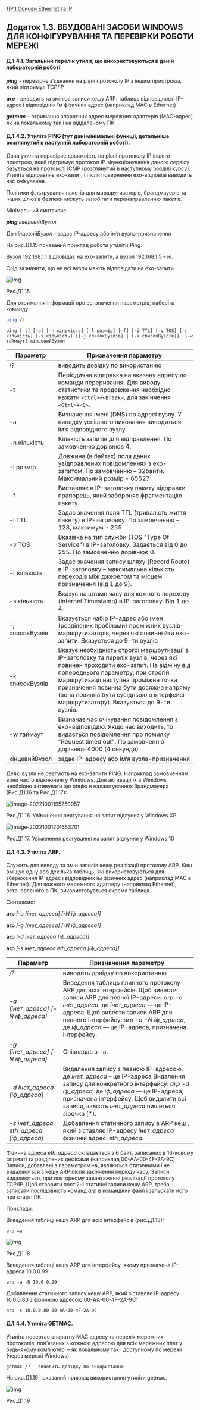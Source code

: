 [ЛР.1.Основи Ethernet та IP](1.md)

## Додаток 1.3. ВБУДОВАНІ ЗАСОБИ WINDOWS ДЛЯ КОНФІГУРУВАННЯ ТА ПЕРЕВІРКИ РОБОТИ МЕРЕЖІ

#### Д.1.4.1. Загальний перелік утиліт, що використовуються в даній лабораторній роботі

***ping*** - перевіряє з’єднання на рівні протоколу IP з іншим пристроєм, який підтримує TCP/IP

***arp*** - виводить та змінює записи кешу ARP: таблиць відповідності IP-адрес і відповідних їм фізичних адрес (наприклад MAC в Ethernet)

***getmac*** – отримання апаратних адрес мережних адаптерів (MAC-адрес) як на локальному так і на віддаленому ПК.

#### Д.1.4.2. Утиліта PING (тут дані мінімальні функції, детальніше розглянутий в наступній лабораторній роботі). 

Дана утиліта перевіряє досяжність на рівні протоколу IP іншого пристрою, який підтримує протокол IP. Функціонування даного сервісу базується на протоколі ICMP (розглянутий в наступному розділі курсу). Утиліта відправляє ехо-запит, і після повернення ехо-відповіді виводить час очікування. 

Політики фільтрування пакетів для маршрутизаторів, брандмауерів та інших шлюзів безпеки можуть запобігати перенаправленню пакетів.     

Мінімальний синтаксис: 

***ping*** *кінцевийВузол*

Де *кінцевийВузол -* задає IP-адресу або ім’я вузла-призначення

На рис.Д1.15 показаний приклад роботи утиліти Ping:

Вузол 192.168.1.1 відповідає на ехо-запити, а вузол 192.168.1.5 – ні. 

Слід зазначити, що не всі вузли мають відповідати на ехо-запити.  

![img](media1/Д17.png)

Рис.Д1.15.

Для отримання інформації про всі значення параметрів, наберіть команду:

```bash
ping /?
```

```
ping [-t] [-a] [-n кількість] [-l розмір] [-f] [-i TTL] [-v TOS] [-r кількість] [-s кількість] [[-j списокВузлів] | [-k списокВузлів]]  [-w таймаут] кінцевийВузол 
```

| Параметр        | Призначення параметру                                        |
| --------------- | ------------------------------------------------------------ |
| /?              | виводить довідку по використанню                             |
| -t              | Періодична відправка на вказану адресу до команди переривання. Для виводу статистики та продовження необхідно нажати `<Ctrl>+<Break>`, для закінчення `<Ctrl>+<C>`. |
| -a              | Визначення імені (DNS) по адресі вузлу. У випадку успішного виконання виводиться ім’я відповідного вузлу. |
| -n кількість    | Кількість запитів для відправлення. По замовченню дорівнює 4. |
| -l розмір       | Довжина (в байтах) поля даних увідправлених повідомленнях з ехо-запитом. По замовченню – 32байти. Максимальний розмір - 65527 |
| -f              | Виставляє в IP-заголовку пакету  відправки прапорець, який забороняє фрагментацію пакету. |
| -i TTL          | Задає значення поля TTL  (тривалість життя пакету) в IP-заголовку. По замовченню – 128, максимум - 255 |
| -v TOS          | Вказівка на тип служби (TOS  "Type Of Service") в IP-заголовку. Задається від 0 до 255. По  замовченню дорівнює 0. |
| -r кількість    | Задає значення запису  шляху (Record Route) в IP-заголовку – максимальна  кількість переходів між джерелом та місцем призначення (від 1 до 9). |
| -s кількість    | Вказує на штамп часу для кожного  переходу (Internet Timestamp) в IP-заголовку. Від 1 до 4. |
| -j списокВузлів | Вказується набір IP-адрес або  імен (розділених пробілами) проміжних вузлів-маршрутизаторів, через які  повинні йти ехо-запити. Вказується до 9-ти вузлів |
| -k списокВузлів | Вказує необхідність строгої  маршрутизації в IP-заголовку та перелік вузлів, через які повинен проходити ехо-запит. На відміну від попереднього  параметру, при строгій маршрутизації наступна проміжна точка призначення  повинна бути досяжна напряму (вона повинна бути сусідньою в інтерфейсі  маршрутизатору). Вказується до 9-ти вузлів. |
| -w таймаут      | Визначає час очікування  повідомлення з ехо-відповіддю. Якщо час виходить, то видається  повідомлення про помилку "Request timed out". По замовченню дорівнює  4000 (4 секунди) |
| кінцевийВузол   | задає IP-адресу або ім’я  вузла-призначення                  |

Деякі вузли не реагують на ехо-запити PING. Наприклад замовченням вони часто відключені у Winidows.  Для активації їх в Winidows необхідно активувати цю опцію в налаштуваннях брандмауера (Рис.Д1.16 та Рис.Д1.17):

![image-20221001195759957](media1/image-20221001195759957.png)

 Рис.Д1.16. Увімкнення реагування на запит відлуння у Windows XP

![image-20221001201653701](media1/image-20221001201653701.png)

 Рис.Д1.17. Увімкнення реагування на запит відлуння у Windows 10

#### Д.1.4.3. Утиліта ARP. 

Служить для виводу та змін записів кешу реалізації протоколу ARP. Кеш вміщує одну або декілька таблиць, які використовуються для збереження IP-адрес і відповідних їм фізичних адрес (наприклад MAC в Ethernet). Для кожного мережного адаптеру (наприклад Ethernet), встановленого в ПК, використовується окрема таблиця. 

Синтаксис:

**arp** *[-a [інет_адреса] [-N іф_адреса]]* 

**arp** *[-g [інет_адреса] [-N іф_адреса]]* 

**arp** *[-d інет_адреса [іф_адреса]]* 

**arp** *[-s інет_адреса еth_адреса [іф_адреса]]*

| Параметр                                 | Призначення параметру                                        |
| ---------------------------------------- | ------------------------------------------------------------ |
| */?*                                     | виводить довідку по використанню                             |
| *-a [інет_адреса] [-N іф_адреса]*        | Виведення таблиць плинного протоколу ARP для всіх  інтерфейсів.  Щоб вивести записи   ARP для певної IP-адреси:   *arp -a інет_адреса*, де *інет_адреса* — це IP-адреса.   Щоб вивести записи   ARP для певного інтерфейсу:   *arp -a -N іф_адреса*,  де *іф_адреса* — це IP-адреса, призначена інтерфейсу. |
| *-g [інет_адреса] [-N іф_адреса]*        | Співпадає з -a.                                              |
| *-d інет_адреса [іф_адреса]*             | Видалення запису з певною  IP-адресою, де *інет_адреса* – це  IP-адреса  Видалення запису для  конкретного інтерфейсу:   *arp -d іф_адреса,*  де *іф_адреса* — це IP-адреса, призначена інтерфейсу.  Щоб видалити всі записи,  замість *інет_адреса* пишеться  зірочка (*). |
| *-s інет_адреса еth_адреса  [іф_адреса]* | Добавлення статичного запису в  ARP кеш , який зіставляє IP-адресу *інет_адреса* фізичній адресі *еth_адреса*. |

Фізична адреса *еth_адреса* складається з 6 байт, записаних в 16-ковому форматі та розділених дефісами (наприклад 00-AA-00-4F-2A-9C). Записи, добавлені з параметром **-s**, являються статичними і не видаляються з кешу ARP після закінчення періоду часу. Записи видаляються, при повторному завантаженні реалізації протоколу TCP/IP. Щоб створити постійні статичні записи кешу ARP, треба записати послідовність команд *arp* в командний файл і запускати його при старті ПК.

Приклади:

Виведення таблиці кешу ARP для всіх інтерфейсів (рис.Д1.18):

```
arp –a
```

*![img](media1/Д18.png)*

Рис.Д1.18

Виведення таблиці кешу ARP для інтерфейсу, якому призначена IP-адреса 10.0.0.99:

```
arp -a -N 10.0.0.99
```

Добавлення статичного запису кешу ARP, який зіставляє IP-адресу 10.0.0.80 з фізичною адресою 00-AA-00-4F-2A-9C:

```
arp -s 10.0.0.80 00-AA-00-4F-2A-9C
```

#### Д.1.4.4. Утиліта GETMAC. 

Утиліта повертає апаратну МАС адресу та перелік мережних протоколів, пов’язаних з кожною адресою для всіх мережних плат у будь-якому комп’ютері – як локальному так і доступному по мережі (через мережі Windows).

```
getmac /? - виводить довідку по використанню
```

На рис.Д1.19 показаний приклад використання утиліти getmac. 

![img](media1/Д19.png)

Рис.Д1.19

 